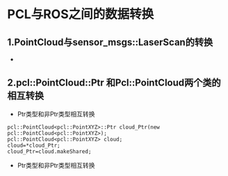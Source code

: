 # PCL与ROS之间的数据转换

## 1.PointCloud与sensor_msgs::LaserScan的转换
* 
## 2.pcl::PointCloud::Ptr 和Pcl::PointCloud两个类的相互转换
* Ptr类型和非Ptr类型相互转换  
```
pcl::PointCloud<pcl::PointXYZ>::Ptr cloud_Ptr(new pcl::PointCloud<pcl::PointXYZ>);  
pcl::PointCloud<pcl::PointXYZ> cloud;   
cloud=*cloud_Ptr;  
cloud_Ptr=cloud.makeShared;  
```
* Ptr类型和非Ptr类型相互转换
